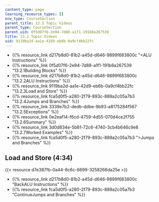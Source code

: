 ```yaml
---
content_type: page
learning_resource_types: []
ocw_type: CourseSection
parent_title: 13.2 Topic Videos
parent_type: CourseSection
parent_uid: 0f5d07f6-2e94-7d88-a1f1-191b8a267539
title: 13.2 Topic Videos
uid: 9119ba2d-aa1e-42d9-eb6b-0a9cf4bb22fc
---
```


*   {{% resource_link d217b8d0-81b2-a45d-d646-9899f683800c "\<ALU Instructions" %}}
*   {{% resource_link 0f5d07f6-2e94-7d88-a1f1-191b8a267539 "13.2.1Building Blocks" %}}
*   {{% resource_link d217b8d0-81b2-a45d-d646-9899f683800c "13.2.2ALU Instructions" %}}
*   {{% resource_link 9119ba2d-aa1e-42d9-eb6b-0a9cf4bb22fc "13.2.3Load and Store" %}}
*   {{% resource_link fca5d0f5-a280-2f79-893c-889a2c05a7b3 "13.2.4Jumps and Branches" %}}
*   {{% resource_link 3339e7b2-dedb-ddbe-9b93-a8175284f567 "13.2.5Exceptions" %}}
*   {{% resource_link 0e2eaf14-f6cd-4759-4d55-070d4ce2f755 "13.2.6Summary" %}}
*   {{% resource_link 3d0d834e-5b81-72c6-4740-3cb4b646c9e8 "13.2.7Worked Examples" %}}
*   {{% resource_link fca5d0f5-a280-2f79-893c-889a2c05a7b3 "\>Jumps and Branches" %}}

Load and Store (4:34)
---------------------

{{< resource d7e387fb-0a44-8c6c-6699-3258266da25e >}}

*   {{% resource_link d217b8d0-81b2-a45d-d646-9899f683800c "BackALU Instructions" %}}
*   {{% resource_link fca5d0f5-a280-2f79-893c-889a2c05a7b3 "ContinueJumps and Branches" %}}